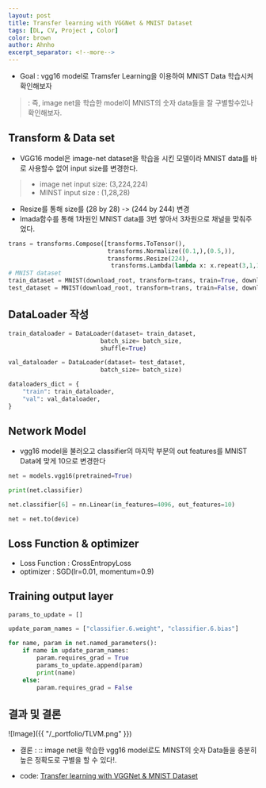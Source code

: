 ```yaml
---
layout: post
title: Transfer learning with VGGNet & MNIST Dataset
tags: [DL, CV, Project , Color]
color: brown
author: Ahnho
excerpt_separator: <!--more-->
---
```


- Goal : vgg16 model로 Tramsfer Learning을 이용하여 MNIST Data 학습시켜 확인해보자
> : 즉, image net을 학습한 model이 MNIST의 숫자 data들을 잘 구별할수있나 확인해보자.

<!--more-->


## Transform & Data set

- VGG16 model은 image-net dataset을 학습을 시킨 모델이라 MNIST data를 바로 사용할수 없어 input size를 변경한다.
> - image net input size: (3,224,224)
> - MINST input size : (1,28,28)

- Resize를 통해 size를 (28 by 28) -> (244 by 244) 변경
-  lmada함수를 통해 1차원인 MNIST data를 3번 쌓아서 3차원으로 채널을 맞춰주었다.

```python
trans = transforms.Compose([transforms.ToTensor(),
                            transforms.Normalize((0.1,),(0.5,)),
                            transforms.Resize(224),
                             transforms.Lambda(lambda x: x.repeat(3,1,1))])
# MNIST dataset
train_dataset = MNIST(download_root, transform=trans, train=True, download=True)
test_dataset = MNIST(download_root, transform=trans, train=False, download=True)
```


## DataLoader 작성

```python
train_dataloader = DataLoader(dataset= train_dataset,
                          batch_size= batch_size,
                          shuffle=True)

val_dataloader = DataLoader(dataset= test_dataset,
                          batch_size= batch_size)

dataloaders_dict = {
    "train": train_dataloader,
    "val": val_dataloader,
}
```

## Network Model

- vgg16 model을 불러오고 classifier의 마지막 부분의 out features를 MNIST Data에 맞게 10으로 변경한다

```python
net = models.vgg16(pretrained=True)

print(net.classifier)

net.classifier[6] = nn.Linear(in_features=4096, out_features=10)

net = net.to(device)
```

## Loss Function  & optimizer

- Loss Function : CrossEntropyLoss
- optimizer : SGD(lr=0.01, momentum=0.9)

## Training output layer

```python
params_to_update = []

update_param_names = ["classifier.6.weight", "classifier.6.bias"]

for name, param in net.named_parameters():
    if name in update_param_names:
        param.requires_grad = True
        params_to_update.append(param)
        print(name)
    else:
        param.requires_grad = False
```

## 결과 및 결론

![Image]({{ "/_portfolio/TLVM.png" }})

- 결론 : :: image net을 학습한 vgg16 model로도 MINST의 숫자 Data들을 충분히 높은 정확도로 구별을 할 수 있다!.


- code: [Transfer learning with VGGNet & MNIST Dataset](https://github.com/Ahnho/DeepLeaning_PJ/blob/main/Transfer_Leaning/Transfer_MNIST.ipynb) 
